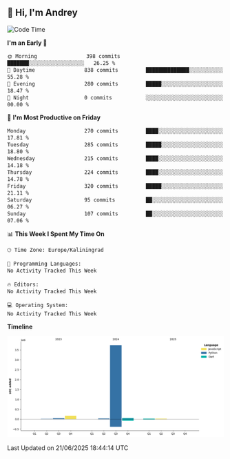 ## 👋 Hi, I'm Andrey

<!--START_SECTION:waka-->
![Code Time](http://img.shields.io/badge/Code%20Time-874%20hrs%2027%20mins-blue)

**I'm an Early 🐤** 

```text
🌞 Morning                398 commits         ███████░░░░░░░░░░░░░░░░░░   26.25 % 
🌆 Daytime                838 commits         ██████████████░░░░░░░░░░░   55.28 % 
🌃 Evening                280 commits         █████░░░░░░░░░░░░░░░░░░░░   18.47 % 
🌙 Night                  0 commits           ░░░░░░░░░░░░░░░░░░░░░░░░░   00.00 % 
```
📅 **I'm Most Productive on Friday** 

```text
Monday                   270 commits         ████░░░░░░░░░░░░░░░░░░░░░   17.81 % 
Tuesday                  285 commits         █████░░░░░░░░░░░░░░░░░░░░   18.80 % 
Wednesday                215 commits         ████░░░░░░░░░░░░░░░░░░░░░   14.18 % 
Thursday                 224 commits         ████░░░░░░░░░░░░░░░░░░░░░   14.78 % 
Friday                   320 commits         █████░░░░░░░░░░░░░░░░░░░░   21.11 % 
Saturday                 95 commits          ██░░░░░░░░░░░░░░░░░░░░░░░   06.27 % 
Sunday                   107 commits         ██░░░░░░░░░░░░░░░░░░░░░░░   07.06 % 
```


📊 **This Week I Spent My Time On** 

```text
🕑︎ Time Zone: Europe/Kaliningrad

💬 Programming Languages: 
No Activity Tracked This Week

🔥 Editors: 
No Activity Tracked This Week

💻 Operating System: 
No Activity Tracked This Week
```

**Timeline**

![Lines of Code chart](https://raw.githubusercontent.com/Mist3s/Mist3s/main/assets/bar_graph.png)


 Last Updated on 21/06/2025 18:44:14 UTC
<!--END_SECTION:waka-->

